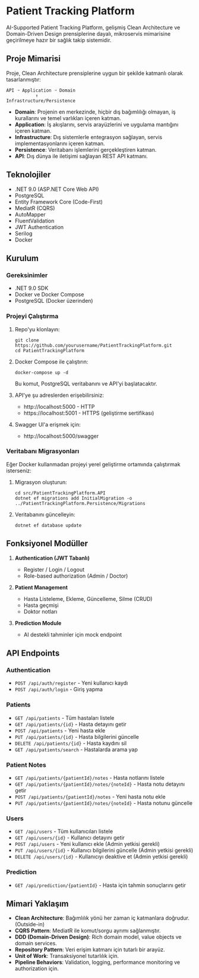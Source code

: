 # Patient Tracking Platform

AI-Supported Patient Tracking Platform, gelişmiş Clean Architecture ve Domain-Driven Design prensiplerine dayalı, mikroservis mimarisine geçirilmeye hazır bir sağlık takip sistemidir.

## Proje Mimarisi

Proje, Clean Architecture prensiplerine uygun bir şekilde katmanlı olarak tasarlanmıştır:

```
API ➝ Application ➝ Domain 
           ↑
Infrastructure/Persistence
```

- **Domain**: Projenin en merkezinde, hiçbir dış bağımlılığı olmayan, iş kurallarını ve temel varlıkları içeren katman.
- **Application**: İş akışlarını, servis arayüzlerini ve uygulama mantığını içeren katman.
- **Infrastructure**: Dış sistemlerle entegrasyon sağlayan, servis implementasyonlarını içeren katman.
- **Persistence**: Veritabanı işlemlerini gerçekleştiren katman.
- **API**: Dış dünya ile iletişimi sağlayan REST API katmanı.

## Teknolojiler

- .NET 9.0 (ASP.NET Core Web API)
- PostgreSQL
- Entity Framework Core (Code-First)
- MediatR (CQRS)
- AutoMapper
- FluentValidation
- JWT Authentication
- Serilog
- Docker

## Kurulum

### Gereksinimler

- .NET 9.0 SDK
- Docker ve Docker Compose
- PostgreSQL (Docker üzerinden)

### Projeyi Çalıştırma

1. Repo'yu klonlayın:
   ```
   git clone https://github.com/yourusername/PatientTrackingPlatform.git
   cd PatientTrackingPlatform
   ```

2. Docker Compose ile çalıştırın:
   ```
   docker-compose up -d
   ```
   
   Bu komut, PostgreSQL veritabanını ve API'yi başlatacaktır.

3. API'ye şu adreslerden erişebilirsiniz:
   - http://localhost:5000 - HTTP
   - https://localhost:5001 - HTTPS (geliştirme sertifikası)

4. Swagger UI'a erişmek için:
   - http://localhost:5000/swagger

### Veritabanı Migrasyonları

Eğer Docker kullanmadan projeyi yerel geliştirme ortamında çalıştırmak isterseniz:

1. Migrasyon oluşturun:
   ```
   cd src/PatientTrackingPlatform.API
   dotnet ef migrations add InitialMigration -o ../PatientTrackingPlatform.Persistence/Migrations
   ```

2. Veritabanını güncelleyin:
   ```
   dotnet ef database update
   ```

## Fonksiyonel Modüller

1. **Authentication (JWT Tabanlı)**
   - Register / Login / Logout
   - Role-based authorization (Admin / Doctor)

2. **Patient Management**
   - Hasta Listeleme, Ekleme, Güncelleme, Silme (CRUD)
   - Hasta geçmişi
   - Doktor notları

3. **Prediction Module**
   - AI destekli tahminler için mock endpoint

## API Endpoints

### Authentication
- `POST /api/auth/register` - Yeni kullanıcı kaydı
- `POST /api/auth/login` - Giriş yapma

### Patients
- `GET /api/patients` - Tüm hastaları listele
- `GET /api/patients/{id}` - Hasta detayını getir
- `POST /api/patients` - Yeni hasta ekle
- `PUT /api/patients/{id}` - Hasta bilgilerini güncelle
- `DELETE /api/patients/{id}` - Hasta kaydını sil
- `GET /api/patients/search` - Hastalarda arama yap

### Patient Notes
- `GET /api/patients/{patientId}/notes` - Hasta notlarını listele
- `GET /api/patients/{patientId}/notes/{noteId}` - Hasta notu detayını getir
- `POST /api/patients/{patientId}/notes` - Yeni hasta notu ekle
- `PUT /api/patients/{patientId}/notes/{noteId}` - Hasta notunu güncelle

### Users
- `GET /api/users` - Tüm kullanıcıları listele
- `GET /api/users/{id}` - Kullanıcı detayını getir
- `POST /api/users` - Yeni kullanıcı ekle (Admin yetkisi gerekli)
- `PUT /api/users/{id}` - Kullanıcı bilgilerini güncelle (Admin yetkisi gerekli)
- `DELETE /api/users/{id}` - Kullanıcıyı deaktive et (Admin yetkisi gerekli)

### Prediction
- `GET /api/prediction/{patientId}` - Hasta için tahmin sonuçlarını getir

## Mimari Yaklaşım

- **Clean Architecture**: Bağımlılık yönü her zaman iç katmanlara doğrudur. (Outside-in)
- **CQRS Pattern**: MediatR ile komut/sorgu ayrımı sağlanmıştır.
- **DDD (Domain-Driven Design)**: Rich domain model, value objects ve domain services.
- **Repository Pattern**: Veri erişim katmanı için tutarlı bir arayüz.
- **Unit of Work**: Transaksiyonel tutarlılık için.
- **Pipeline Behaviors**: Validation, logging, performance monitoring ve authorization için.
